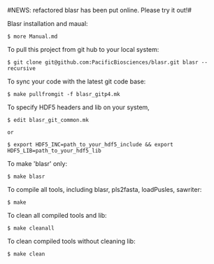 #NEWS: refactored blasr has been put online. Please try it out!#

Blasr installation and maual: 

    $ more Manual.md

To pull this project from git hub to your local system:

    $ git clone git@github.com:PacificBiosciences/blasr.git blasr --recursive

To sync your code with the latest git code base:

    $ make pullfromgit -f blasr_gitp4.mk

To specify HDF5 headers and lib on your system, 

    $ edit blasr_git_common.mk

    or

    $ export HDF5_INC=path_to_your_hdf5_include && export HDF5_LIB=path_to_your_hdf5_lib

To make 'blasr' only:

    $ make blasr

To compile all tools, including blasr, pls2fasta, loadPusles, sawriter:

    $ make 

To clean all compiled tools and lib:

    $ make cleanall

To clean compiled tools without cleaning lib:

    $ make clean
